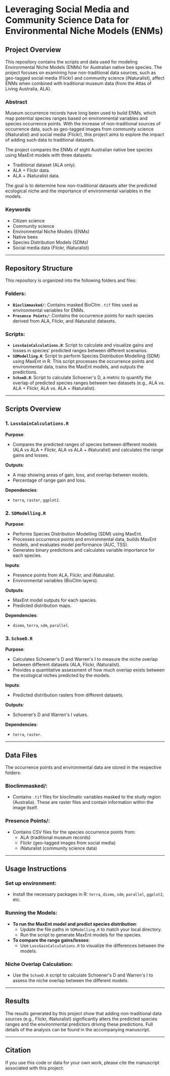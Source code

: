 # Leveraging Social Media and Community Science Data for Environmental Niche Models (ENMs)

## Project Overview

This repository contains the scripts and data used for modeling Environmental Niche Models (ENMs) for Australian native bee species. The project focuses on examining how non-traditional data sources, such as geo-tagged social media (Flickr) and community science (iNaturalist), affect ENMs when combined with traditional museum data (from the Atlas of Living Australia, ALA).

### Abstract

Museum occurrence records have long been used to build ENMs, which map potential species ranges based on environmental variables and species occurrence points. With the increase of non-traditional sources of occurrence data, such as geo-tagged images from community science (iNaturalist) and social media (Flickr), this project aims to explore the impact of adding such data to traditional datasets.

The project compares the ENMs of eight Australian native bee species using MaxEnt models with three datasets:

- Traditional dataset (ALA only).
- ALA + Flickr data.
- ALA + iNaturalist data.

The goal is to determine how non-traditional datasets alter the predicted ecological niche and the importance of environmental variables in the models.

### Keywords

- Citizen science
- Community science
- Environmental Niche Models (ENMs)
- Native bees
- Species Distribution Models (SDMs)
- Social media data (Flickr, iNaturalist)

---

## Repository Structure

This repository is organized into the following folders and files:

### Folders:
- **`Bioclimmasked/`**: Contains masked BioClim `.tif` files used as environmental variables for ENMs.
- **`Presence Points/`**: Contains the occurrence points for each species derived from ALA, Flickr, and iNaturalist datasets.

### Scripts:
- **`LossGainCalculations.R`**: Script to calculate and visualize gains and losses in species' predicted ranges between different scenarios.
- **`SDModelling.R`**: Script to perform Species Distribution Modelling (SDM) using MaxEnt in R. This script processes the occurrence points and environmental data, trains the MaxEnt models, and outputs the predictions.
- **`SchoeD.R`**: Script to calculate Schoener's D, a metric to quantify the overlap of predicted species ranges between two datasets (e.g., ALA vs. ALA + Flickr, ALA vs. ALA + iNaturalist).

---

## Scripts Overview

### 1. `LossGainCalculations.R`
**Purpose**:  
- Compares the predicted ranges of species between different models (ALA vs ALA + Flickr, ALA vs ALA + iNaturalist) and calculates the range gains and losses.

**Outputs**:  
- A map showing areas of gain, loss, and overlap between models.  
- Percentage of range gain and loss.

**Dependencies**:  
- `terra`, `raster`, `ggplot2`.

### 2. `SDModelling.R`
**Purpose**:  
- Performs Species Distribution Modelling (SDM) using MaxEnt.
- Processes occurrence points and environmental data, builds MaxEnt models, and evaluates model performance (AUC, TSS).
- Generates binary predictions and calculates variable importance for each species.

**Inputs**:  
- Presence points from ALA, Flickr, and iNaturalist.  
- Environmental variables (BioClim layers).

**Outputs**:  
- MaxEnt model outputs for each species.  
- Predicted distribution maps.

**Dependencies**:  
- `dismo`, `terra`, `sdm`, `parallel`.

### 3. `SchoeD.R`
**Purpose**:  
- Calculates Schoener's D and Warren's I to measure the niche overlap between different datasets (ALA, Flickr, iNaturalist).
- Provides a quantitative assessment of how much overlap exists between the ecological niches predicted by the models.

**Inputs**:  
- Predicted distribution rasters from different datasets.

**Outputs**:  
- Schoener’s D and Warren's I values.

**Dependencies**:  
- `terra`, `raster`.

---

## Data Files

The occurrence points and environmental data are stored in the respective folders:

### **Bioclimmasked/**:
- Contains `.tif` files for bioclimatic variables masked to the study region (Australia). These are raster files and contain information within the image itself. 

### **Presence Points/**:
- Contains CSV files for the species occurrence points from:
  - ALA (traditional museum records)
  - Flickr (geo-tagged images from social media)
  - iNaturalist (community science data)

---

## Usage Instructions

### Set up environment:
- Install the necessary packages in R: `terra`, `dismo`, `sdm`, `parallel`, `ggplot2`, etc.

### Running the Models:
- **To run the MaxEnt model and predict species distribution**:
  - Update the file paths in `SDModelling.R` to match your local directory.
  - Run the script to generate MaxEnt models for the species.
- **To compare the range gains/losses**:
  - Use `LossGainCalculations.R` to visualize the differences between the models.

### Niche Overlap Calculation:
- Use the `SchoeD.R` script to calculate Schoener's D and Warren's I to assess the niche overlap between the different models.

---

## Results

The results generated by this project show that adding non-traditional data sources (e.g., Flickr, iNaturalist) significantly alters the predicted species ranges and the environmental predictors driving these predictions. Full details of the analysis can be found in the accompanying manuscript.

---

## Citation

If you use this code or data for your own work, please cite the manuscript associated with this project:


